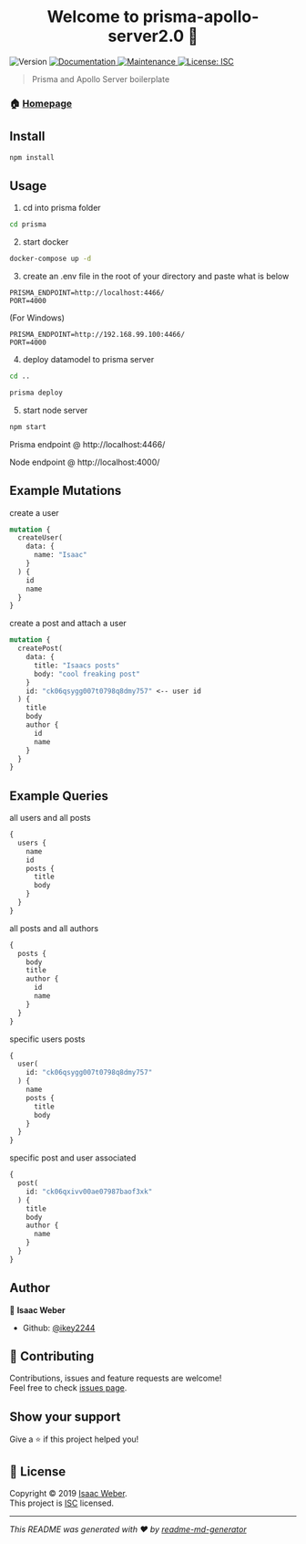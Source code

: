 <h1 align="center">Welcome to prisma-apollo-server2.0 👋</h1>
<p>
  <img alt="Version" src="https://img.shields.io/badge/version-1.0.0-blue.svg?cacheSeconds=2592000" />
  <a href="https://github.com/ikey2244/prisma-apollo2#readme">
    <img alt="Documentation" src="https://img.shields.io/badge/documentation-yes-brightgreen.svg" target="_blank" />
  </a>
  <a href="https://github.com/ikey2244/prisma-apollo2/graphs/commit-activity">
    <img alt="Maintenance" src="https://img.shields.io/badge/Maintained%3F-yes-green.svg" target="_blank" />
  </a>
  <a href="https://github.com/ikey2244/prisma-apollo2/blob/master/LICENSE">
    <img alt="License: ISC" src="https://img.shields.io/badge/License-ISC-yellow.svg" target="_blank" />
  </a>
</p>

> Prisma and Apollo Server boilerplate

### 🏠 [Homepage](https://github.com/ikey2244/prisma-apollo2#readme)

## Install

```sh
npm install
```

## Usage

1. cd into prisma folder
```sh
cd prisma
```
2. start docker
```sh
docker-compose up -d 
```
3. create an .env file in the root of your directory and paste what is below
```
PRISMA_ENDPOINT=http://localhost:4466/
PORT=4000
```
(For Windows)
```
PRISMA_ENDPOINT=http://192.168.99.100:4466/
PORT=4000
```
4. deploy datamodel to prisma server
```sh
cd ..
```
```sh
prisma deploy
```

5. start node server
```sh
npm start
```
Prisma endpoint @ http://localhost:4466/

Node endpoint @ http://localhost:4000/

## Example Mutations
create a user
```graphql
mutation {
  createUser(
    data: {
      name: "Isaac"
    }
  ) {
    id
    name
  }
}
```
create a post and attach a user
```graphql
mutation {
  createPost(
    data: {
      title: "Isaacs posts"
      body: "cool freaking post"
    }
    id: "ck06qsygg007t0798q8dmy757" <-- user id
  ) {
    title
    body
    author {
      id
      name
    }
  }
}
```

## Example Queries

all users and all posts
```graphql
{
  users {
    name
    id
    posts {
      title
      body
    }
  }
}
```
all posts and all authors
```graphql
{
  posts {
    body
    title
    author {
      id
      name
    }
  }
}
```
specific users posts
```graphql
{
  user(
    id: "ck06qsygg007t0798q8dmy757"
  ) {
    name
    posts {
      title
      body
    }
  }
}
```
specific post and user associated
```graphql
{
  post(
    id: "ck06qxivv00ae07987baof3xk"
  ) {
    title
    body
    author {
      name
    }
  }
}
```

## Author

👤 **Isaac Weber**

* Github: [@ikey2244](https://github.com/ikey2244)

## 🤝 Contributing

Contributions, issues and feature requests are welcome!<br />Feel free to check [issues page](https://github.com/ikey2244/prisma-apollo2/issues).

## Show your support

Give a ⭐️ if this project helped you!

## 📝 License

Copyright © 2019 [Isaac Weber](https://github.com/ikey2244).<br />
This project is [ISC](https://github.com/ikey2244/prisma-apollo2/blob/master/LICENSE) licensed.

***
_This README was generated with ❤️ by [readme-md-generator](https://github.com/kefranabg/readme-md-generator)_
